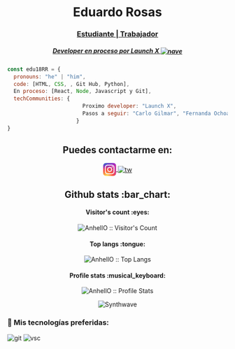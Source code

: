 <h1 align="center"> Eduardo Rosas <a href="https://twitter.com/19_erosas" target="blank"></h1>

<h3 align="center"> Estudiante | Trabajador </h3 mexicana 🇲🇽 >

<h5 align="center">Developer en proceso por Launch X 
 <img align="center" src="https://github.com/edu18RR/Eduardo-RR/blob/main/cohete.png" alt="nave" height="30" width="40" /></h5>

```javascript
const edu18RR = {
  pronouns: "he" | "him",
  code: [HTML, CSS, , Git Hub, Python],
  En proceso: [React, Node, Javascript y Git],
  techCommunities: {
                        Proximo developer: "Launch X",
                        Pasos a seguir: "Carlo Gilmar", "Fernanda Ochoa", "Rodrigo Martínez " y "Midudev"
                      }
}
```

<h2 align="center">Puedes contactarme en: </h2>

<p align="center">
  <a href="">
    <img align="center" src="https://github.com/edu18RR/EDU/blob/main/insta.jpg" alt="inst" height="30" width="30" /> 
    <img align="center" src="https://github.com/edu18RR/Eduardo-RR/blob/main/tw.jpg" alt="tw" height="30" width="30" /> 
  </a>
</p>

<h2 align="center">Github stats :bar_chart:</h2>

<h4 align="center">Visitor's count :eyes:</h4>

<p align="center"><img src="https://profile-counter.glitch.me/{edu18RR}/count.svg" alt="AnhellO :: Visitor's Count" /></p>

<h4 align="center">Top langs :tongue:</h4>

<p align="center"><img src="https://github-readme-stats.vercel.app/api/top-langs/?username=edu18RR" alt="AnhellO :: Top Langs" /></p>

<h4 align="center">Profile stats :musical_keyboard:</h4>

<p align="center"><img src="https://github-readme-stats.vercel.app/api?username=edu18RR" alt="AnhellO :: Profile Stats" /></p>

<p align="center"><img src="https://thumbs.gfycat.com/GoodnaturedFondGaur-size_restricted.gif" alt="Synthwave" height="300" width="500"></p>

<h3 align="left"> 🤩 Mis tecnologías preferidas: </h3>
<p align="left"> <img src="https://github.com/edu18RR/Eduardo-RR/blob/main/logo%20git%20icon.png" alt="git" width="40" height="40"/> </a> <img src="https://github.com/edu18RR/Eduardo-RR/blob/main/vs.png" alt="vsc" width="40" height="40"/> </a> </p>


